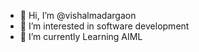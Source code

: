 - 👋 Hi, I’m @vishalmadargaon
- 👀 I’m interested in software development 
- 🌱 I’m currently Learning AIML
<!---
vishalmadargaon/vishalmadargaon is a ✨ special ✨ repository because its `README.md` (this file) appears on your GitHub profile.
You can click the Preview link to take a look at your changes.
--->
